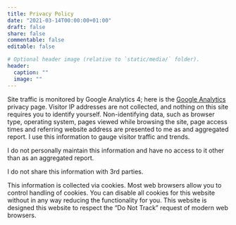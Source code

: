 ```yaml
---
title: Privacy Policy
date: "2021-03-14T00:00:00+01:00"
draft: false
share: false
commentable: false
editable: false

# Optional header image (relative to `static/media/` folder).
header:
  caption: ""
  image: ""
---
```


Site traffic is monitored by Google Analytics 4; here is the [Google Analytics](https://support.google.com/analytics/answer/6004245) privacy page. Visitor IP addresses are not collected, and nothing on this site requires you to identify yourself. Non-identifying data, such as browser type, operating system, pages viewed while browsing the site, page access times and referring website address are presented to me as and aggregated report. I use this information to gauge visitor traffic and trends.

I do not personally maintain this information and have no access to it other than as an aggregated report.

I do not share this information with 3rd parties.

This information is collected via cookies. Most web browsers allow you to control handling of cookies. You can disable all cookies for this website without in any way reducing the functionality for you. This website is designed this website to respect the “Do Not Track” request of modern web browsers.

